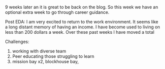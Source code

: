 9 weeks later an it is great to be back on the blog.
So this week we have an optional extra week to go through career guidance.

Post EDA:
I am very excited to return to the work environment. It seems like a long distant memory of having an income. I have become used to living on less than 200 dollars a week. Over these past weeks I have moved a total



Challenges:
1. working with diverse team
2. Peer educating those struggling to learn
3. mission bay x2, blockhouse bay, 
